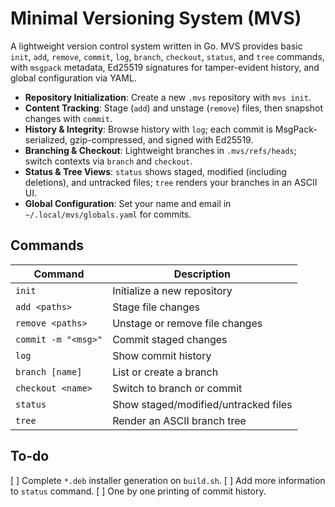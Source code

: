 # Minimal Versioning System (MVS)

A lightweight version control system written in Go. MVS provides basic `init`, `add`, `remove`, `commit`, `log`, `branch`, `checkout`, `status`, and `tree` commands, with `msgpack` metadata, Ed25519 signatures for tamper-evident history, and global configuration via YAML.

- **Repository Initialization**: Create a new `.mvs` repository with `mvs init`.
- **Content Tracking**: Stage (`add`) and unstage (`remove`) files, then snapshot changes with `commit`.
- **History & Integrity**: Browse history with `log`; each commit is MsgPack-serialized, gzip-compressed, and signed with Ed25519.
- **Branching & Checkout**: Lightweight branches in `.mvs/refs/heads`; switch contexts via `branch` and `checkout`.
- **Status & Tree Views**: `status` shows staged, modified (including deletions), and untracked files; `tree` renders your branches in an ASCII UI.
- **Global Configuration**: Set your name and email in `~/.local/mvs/globals.yaml` for commits.

## Commands

| Command             | Description                          |
| ------------------- | ------------------------------------ |
| `init`              | Initialize a new repository          |
| `add <paths>`       | Stage file changes                   |
| `remove <paths>`    | Unstage or remove file changes       |
| `commit -m "<msg>"` | Commit staged changes                |
| `log`               | Show commit history                  |
| `branch [name]`     | List or create a branch              |
| `checkout <name>`   | Switch to branch or commit           |
| `status`            | Show staged/modified/untracked files |
| `tree`              | Render an ASCII branch tree          |

## To-do

[ ] Complete `*.deb` installer generation on `build.sh`.
[ ] Add more information to `status` command.
[ ] One by one printing of commit history.
